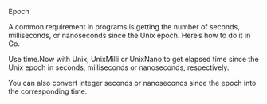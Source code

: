 Epoch

A common requirement in programs is getting the number of seconds, milliseconds, or nanoseconds since the Unix epoch. Here’s how to do it in Go.
	

Use time.Now with Unix, UnixMilli or UnixNano to get elapsed time since the Unix epoch in seconds, milliseconds or nanoseconds, respectively.


You can also convert integer seconds or nanoseconds since the epoch into the corresponding time.
	

	

